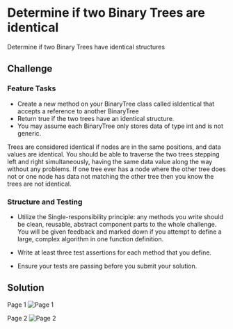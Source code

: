 # Determine if two Binary Trees are identical
<!-- Short summary or background information -->
Determine if two Binary Trees have identical structures

## Challenge

### Feature Tasks

- Create a new method on your BinaryTree class called isIdentical that accepts a reference to another BinaryTree
- Return true if the two trees have an identical structure.
- You may assume each BinaryTree only stores data of type int and is not generic.

Trees are considered identical if nodes are in the same positions, and data values are identical. You should be able to traverse the two trees stepping left and right simultaneously, having the same data value along the way without any problems. If one tree ever has a node where the other tree does not or one node has data not matching the other tree then you know the trees are not identical.

### Structure and Testing
- Utilize the Single-responsibility principle: any methods you write should be clean, reusable, abstract component parts to the whole challenge. You will be given feedback and marked down if you attempt to define a large, complex algorithm in one function definition.

- Write at least three test assertions for each method that you define.

- Ensure your tests are passing before you submit your solution.

## Solution
<!-- Embedded whiteboard image -->
Page 1
![Page 1]()

Page 2
![Page 2]()
